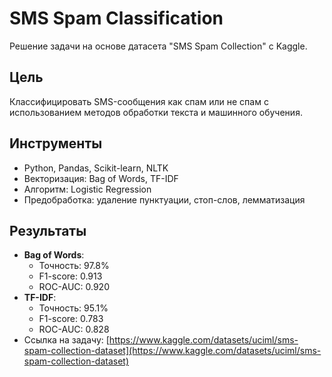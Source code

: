 # SMS Spam Classification
Решение задачи на основе датасета "SMS Spam Collection" с Kaggle.

## Цель
Классифицировать SMS-сообщения как спам или не спам с использованием методов обработки текста и машинного обучения.

## Инструменты
- Python, Pandas, Scikit-learn, NLTK
- Векторизация: Bag of Words, TF-IDF
- Алгоритм: Logistic Regression
- Предобработка: удаление пунктуации, стоп-слов, лемматизация

## Результаты
- **Bag of Words**:  
  - Точность: 97.8%  
  - F1-score: 0.913  
  - ROC-AUC: 0.920  
- **TF-IDF**:  
  - Точность: 95.1%  
  - F1-score: 0.783  
  - ROC-AUC: 0.828  
- Ссылка на задачу: [https://www.kaggle.com/datasets/uciml/sms-spam-collection-dataset](https://www.kaggle.com/datasets/uciml/sms-spam-collection-dataset)

